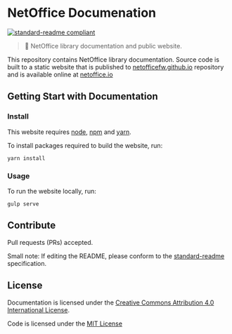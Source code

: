 # NetOffice Documenation

[![standard-readme compliant](https://img.shields.io/badge/readme%20style-standard-green.svg?style=flat-square)](https://github.com/RichardLitt/standard-readme)

> 📗 NetOffice library documentation and public website.

This repository contains NetOffice library documentation.
Source code is built to a static website that is published
to [netofficefw.github.io](https://github.com/NetOfficeFw/netofficefw.github.io)
repository and is available online at [netoffice.io](https://netoffice.io)


## Getting Start with Documentation

### Install

This website requires [node](https://nodejs.org), [npm](https://npmjs.com) and [yarn](https://yarnpkg.com).

To install packages required to build the website, run:

```commandline
yarn install
```

### Usage

To run the website locally, run:

```commandline
gulp serve
```

## Contribute

Pull requests (PRs) accepted.

Small note: If editing the README, please conform to the [standard-readme](https://github.com/RichardLitt/standard-readme) specification.

## License

Documentation is licensed under the [Creative Commons Attribution 4.0
International License][cc].

Code is licensed under the [MIT License][mit]

[cc]: http://creativecommons.org/licenses/by/4.0/legalcode
[mit]: https://opensource.org/licenses/MIT

